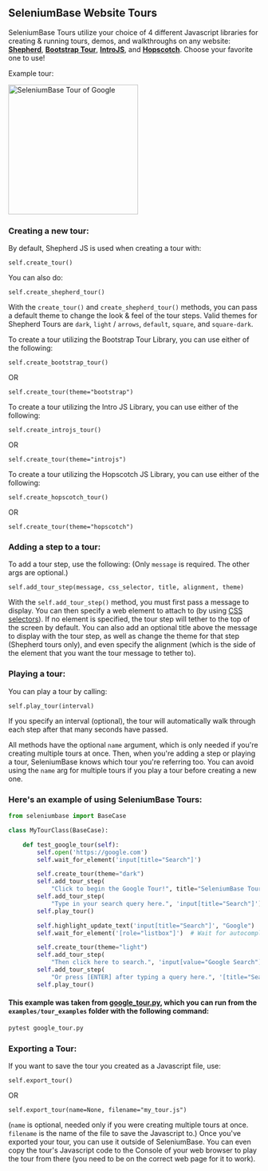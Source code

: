 ## SeleniumBase Website Tours

SeleniumBase Tours utilize your choice of 4 different Javascript libraries for creating & running tours, demos, and walkthroughs on any website: **[Shepherd](https://shipshapecode.github.io/shepherd/docs/welcome/)**, **[Bootstrap Tour](http://bootstraptour.com/)**, **[IntroJS](https://introjs.com/)**, and **[Hopscotch](http://linkedin.github.io/hopscotch/)**. Choose your favorite one to use!

Example tour:

<img src="https://cdn2.hubspot.net/hubfs/100006/google_tour_3.gif" title="SeleniumBase Tour of Google" height="260"><br>


### Creating a new tour:

By default, Shepherd JS is used when creating a tour with:

``self.create_tour()``

You can also do:

``self.create_shepherd_tour()``

With the ``create_tour()`` and ``create_shepherd_tour()`` methods, you can pass a default theme to change the look & feel of the tour steps. Valid themes for Shepherd Tours are ``dark``, ``light`` / ``arrows``, ``default``, ``square``, and ``square-dark``.

To create a tour utilizing the Bootstrap Tour Library, you can use either of the following:

``self.create_bootstrap_tour()``

OR

``self.create_tour(theme="bootstrap")``

To create a tour utilizing the Intro JS Library, you can use either of the following:

``self.create_introjs_tour()``

OR

``self.create_tour(theme="introjs")``

To create a tour utilizing the Hopscotch JS Library, you can use either of the following:

``self.create_hopscotch_tour()``

OR

``self.create_tour(theme="hopscotch")``

### Adding a step to a tour:

To add a tour step, use the following: (Only ``message`` is required. The other args are optional.)

``self.add_tour_step(message, css_selector, title, alignment, theme)``

With the ``self.add_tour_step()`` method, you must first pass a message to display. You can then specify a web element to attach to (by using [CSS selectors](https://www.w3schools.com/cssref/css_selectors.asp)). If no element is specified, the tour step will tether to the top of the screen by default. You can also add an optional title above the message to display with the tour step, as well as change the theme for that step (Shepherd tours only), and even specify the alignment (which is the side of the element that you want the tour message to tether to).


### Playing a tour:

You can play a tour by calling:

``self.play_tour(interval)``

 If you specify an interval (optional), the tour will automatically walk through each step after that many seconds have passed.


All methods have the optional ``name`` argument, which is only needed if you're creating multiple tours at once. Then, when you're adding a step or playing a tour, SeleniumBase knows which tour you're referring too. You can avoid using the ``name`` arg for multiple tours if you play a tour before creating a new one.

### Here's an example of using SeleniumBase Tours:

```python
from seleniumbase import BaseCase

class MyTourClass(BaseCase):

    def test_google_tour(self):
        self.open('https://google.com')
        self.wait_for_element('input[title="Search"]')

        self.create_tour(theme="dark")
        self.add_tour_step(
            "Click to begin the Google Tour!", title="SeleniumBase Tours")
        self.add_tour_step(
            "Type in your search query here.", 'input[title="Search"]')
        self.play_tour()

        self.highlight_update_text('input[title="Search"]', "Google")
        self.wait_for_element('[role="listbox"]')  # Wait for autocomplete

        self.create_tour(theme="light")
        self.add_tour_step(
            "Then click here to search.", 'input[value="Google Search"]')
        self.add_tour_step(
            "Or press [ENTER] after typing a query here.", '[title="Search"]')
        self.play_tour()
```

#### This example was taken from [google_tour.py](https://github.com/seleniumbase/SeleniumBase/blob/master/examples/tour_examples/google_tour.py), which you can run from the ``examples/tour_examples`` folder with the following command:

```bash
pytest google_tour.py
```

### Exporting a Tour:

If you want to save the tour you created as a Javascript file, use:

``self.export_tour()``

OR

``self.export_tour(name=None, filename="my_tour.js")``

(``name`` is optional, needed only if you were creating multiple tours at once. ``filename`` is the name of the file to save the Javascript to.) Once you've exported your tour, you can use it outside of SeleniumBase. You can even copy the tour's Javascript code to the Console of your web browser to play the tour from there (you need to be on the correct web page for it to work).

